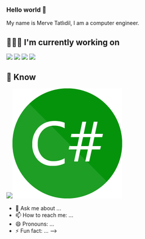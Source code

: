 ### Hello world 👋
My name is Merve Tatlıdil, I am a computer engineer.

## 👩🏻‍💻 I'm currently working on

<code><a href="" target="_blank"><img height="40" src="https://www.vectorlogo.zone/logos/python/python-official.svg"></a></code>
<code><a href="" target="_blank"><img height="50" src="https://www.vectorlogo.zone/logos/numpy/numpy-ar21.svg"></a></code>
<code><img src="https://www.vectorlogo.zone/logos/sqlite/sqlite-ar21.svg"></code>
<code><img src="https://www.vectorlogo.zone/logos/mysql/mysql-ar21.svg"></code>



## 🧠 Know

<code><img src="https://www.vectorlogo.zone/logos/java/java-ar21.svg"></code><img src="https://raw.githubusercontent.com/github/explore/master/topics/csharp/csharp.png">
<i class="programming lang-c"></i>

- 💬 Ask me about ...
- 📫 How to reach me: ...
- 😄 Pronouns: ...
- ⚡ Fun fact: ...
-->
